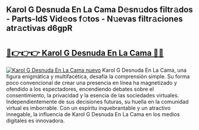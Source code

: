 ## Karol G Desnuda En La Cama D𝚎sn𝚞dos filtr𝚊dos - Parts-ldS Vid𝚎os f𝚘tos - N𝚞evas filtr𝚊ciones atr𝚊ctivas d6gpR

# <h2><a href="http://mb2uxm8.tromn.icu/?c=Karol+G+Desnuda+En+La+Cama">🔗👉👉👉 Karol G Desnuda En La Cama 🔗🔗</a></h2>

[![Karol G Desnuda En La Cama nuevo](https://i.imgur.com/pEAQMta.gif)](http://mb2uxm8.tromn.icu/?c=Karol+G+Desnuda+En+La+Cama)
Karol G Desnuda En La Cama, una figura enigmática y multifacética, desafía la comprensión simple. Su forma poco convencional de crear una presencia en línea ha magnetizado y ofendido a los espectadores, encendiendo debates sobre el consentimiento, la privacidad y la esencia de las sociedades virtuales. Independientemente de sus decisiones futuras, su huella en la comunidad virtual es imborrable. Con un espíritu inquebrantable y un atractivo innegable, la influencia de Karol G Desnuda En La Cama en los medios digitales es innovadora.
